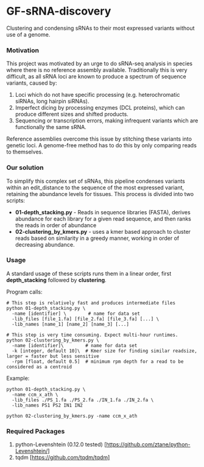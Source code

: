 # GF-sRNA-discovery
Clustering and condensing sRNAs to their most expressed variants without use of a genome.

### Motivation
This project was motivated by an urge to do sRNA-seq analysis in species where there is no reference assembly available. Traditionally this is very difficult, as all sRNA loci are known to produce a spectrum of sequence variants, caused by:
1. Loci which do not have specific processing (e.g. heterochromatic siRNAs, long hairpin siRNAs).
2. Imperfect dicing by processing enzymes (DCL proteins), which can produce different sizes and shifted products.
3. Sequencing or transcription errors, making infrequent variants which are functionally the same sRNA.

Reference assemblies overcome this issue by stitching these variants into genetic loci. A genome-free method has to do this by only comparing reads to themselves.

### Our solution
To simplify this complex set of sRNAs, this pipeline condenses variants within an edit_distance to the sequence of the most expressed variant, retaining the abundance levels for tissues. This process is divided into two scripts:
* **01-depth_stacking.py** - Reads in sequence libraries (FASTA), derives abundance for each library for a given read sequence, and then ranks the reads in order of abundance
* **02-clustering_by_kmers.py** - uses a kmer based approach to cluster reads based on similarity in a greedy manner, working in order of decreasing abundance.

### Usage
A standard usage of these scripts runs them in a linear order, first **depth_stacking** followed by **clustering**.

Program calls:

    # This step is relatively fast and produces intermediate files
    python 01-depth_stacking.py \
      -name [identifier] \        # name for data set
      -lib_files [file_1.fa] [file_2.fa] [file_3.fa] [...] \
      -lib_names [name_1] [name_2] [name_3] [...]
      
    # This step is very time consuming. Expect multi-hour runtimes.
    python 02-clustering_by_kmers.py \
      -name [identifier]\        # name for data set
      -k [integer, default 10]\  # Kmer size for finding similar readsize, larger = faster but less sensitive
      -rpm [float, default 0.5]  # minimum rpm depth for a read to be considered as a centroid
      
Example:

    python 01-depth_stacking.py \
      -name ccm_x_ath \
      -lib_files ./PS_1.fa ./PS_2.fa ./IN_1.fa ./IN_2.fa \
      -lib_names PS1 PS2 IN1 IN2
    
    python 02-clustering_by_kmers.py -name ccm_x_ath
    
    
### Required Packages
1. python-Levenshtein (0.12.0 tested) [https://github.com/ztane/python-Levenshtein/]
2. tqdm [https://github.com/tqdm/tqdm]
